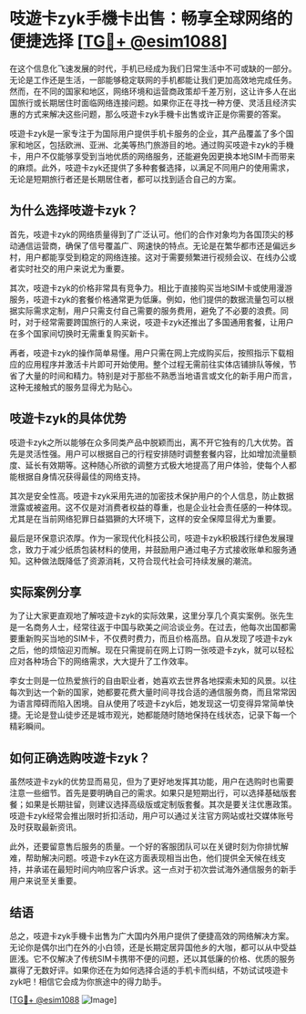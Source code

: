 # 吱遊卡zyk手機卡出售：畅享全球网络的便捷选择 [[TG💪+ @esim1088](https://t.me/s/esim1088)]

在这个信息化飞速发展的时代，手机已经成为我们日常生活中不可或缺的一部分。无论是工作还是生活，一部能够稳定联网的手机都能让我们更加高效地完成任务。然而，在不同的国家和地区，网络环境和运营商政策却千差万别，这让许多人在出国旅行或长期居住时面临网络连接问题。如果你正在寻找一种方便、灵活且经济实惠的方式来解决这些问题，那么吱遊卡zyk手機卡出售或许正是你需要的答案。

吱遊卡zyk是一家专注于为国际用户提供手机卡服务的企业，其产品覆盖了多个国家和地区，包括欧洲、亚洲、北美等热门旅游目的地。通过购买吱遊卡zyk的手機卡，用户不仅能够享受到当地优质的网络服务，还能避免因更换本地SIM卡而带来的麻烦。此外，吱遊卡zyk还提供了多种套餐选择，以满足不同用户的使用需求，无论是短期旅行者还是长期居住者，都可以找到适合自己的方案。

## 为什么选择吱遊卡zyk？

首先，吱遊卡zyk的网络质量得到了广泛认可。他们的合作对象均为各国顶尖的移动通信运营商，确保了信号覆盖广、网速快的特点。无论是在繁华都市还是偏远乡村，用户都能享受到稳定的网络连接。这对于需要频繁进行视频会议、在线办公或者实时社交的用户来说尤为重要。

其次，吱遊卡zyk的价格非常具有竞争力。相比于直接购买当地SIM卡或使用漫游服务，吱遊卡zyk的套餐价格通常更为低廉。例如，他们提供的数据流量包可以根据实际需求定制，用户只需支付自己需要的服务费用，避免了不必要的浪费。同时，对于经常需要跨国旅行的人来说，吱遊卡zyk还推出了多国通用套餐，让用户在多个国家间切换时无需重复购买新卡。

再者，吱遊卡zyk的操作简单易懂。用户只需在网上完成购买后，按照指示下载相应的应用程序并激活卡片即可开始使用。整个过程无需前往实体店铺排队等候，节省了大量的时间和精力。特别是对于那些不熟悉当地语言或文化的新手用户而言，这种无接触式的服务显得尤为贴心。

## 吱遊卡zyk的具体优势

吱遊卡zyk之所以能够在众多同类产品中脱颖而出，离不开它独有的几大优势。首先是灵活性强。用户可以根据自己的行程安排随时调整套餐内容，比如增加流量额度、延长有效期等。这种随心所欲的调整方式极大地提高了用户体验，使每个人都能根据自身情况获得最佳的网络支持。

其次是安全性高。吱遊卡zyk采用先进的加密技术保护用户的个人信息，防止数据泄露或被盗用。这不仅是对消费者权益的尊重，也是企业社会责任感的一种体现。尤其是在当前网络犯罪日益猖獗的大环境下，这样的安全保障显得尤为重要。

最后是环保意识浓厚。作为一家现代化科技公司，吱遊卡zyk积极践行绿色发展理念，致力于减少纸质包装材料的使用，并鼓励用户通过电子方式接收账单和服务通知。这种做法既降低了资源消耗，又符合现代社会可持续发展的潮流。

## 实际案例分享

为了让大家更直观地了解吱遊卡zyk的实际效果，这里分享几个真实案例。张先生是一名商务人士，经常往返于中国与欧美之间洽谈业务。在过去，他每次出国都需要重新购买当地的SIM卡，不仅费时费力，而且价格高昂。自从发现了吱遊卡zyk之后，他的烦恼迎刃而解。现在只需提前在网上订购一张吱遊卡zyk，就可以轻松应对各种场合下的网络需求，大大提升了工作效率。

李女士则是一位热爱旅行的自由职业者，她喜欢去世界各地探索未知的风景。以往每次到达一个新的国家，她都要花费大量时间寻找合适的通信服务商，而且常常因为语言障碍而陷入困境。自从使用了吱遊卡zyk后，她发现这一切变得异常简单快捷。无论是登山徒步还是城市观光，她都能随时随地保持在线状态，记录下每一个精彩瞬间。

## 如何正确选购吱遊卡zyk？

虽然吱遊卡zyk的优势显而易见，但为了更好地发挥其功能，用户在选购时也需要注意一些细节。首先是要明确自己的需求。如果只是短期出行，可以选择基础版套餐；如果是长期驻留，则建议选择高级版或定制版套餐。其次是要关注优惠政策。吱遊卡zyk经常会推出限时折扣活动，用户可以通过关注官方网站或社交媒体账号及时获取最新资讯。

此外，还要留意售后服务的质量。一个好的客服团队可以在关键时刻为你排忧解难，帮助解决问题。吱遊卡zyk在这方面表现相当出色，他们提供全天候在线支持，并承诺在最短时间内响应客户诉求。这一点对于初次尝试海外通信服务的新手用户来说至关重要。

## 结语

总之，吱遊卡zyk手機卡出售为广大国内外用户提供了便捷高效的网络解决方案。无论你是偶尔出门在外的小白领，还是长期定居异国他乡的大咖，都可以从中受益匪浅。它不仅解决了传统SIM卡携带不便的问题，还以其低廉的价格、优质的服务赢得了无数好评。如果你还在为如何选择合适的手机卡而纠结，不妨试试吱遊卡zyk吧！相信它会成为你旅途中的得力助手。

[[TG💪+ @esim1088](https://t.me/s/esim1088) ![Image](https://i.postimg.cc/4NQfJmqS/Snipaste-2025-05-13-00-14-12.png)]